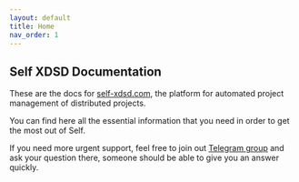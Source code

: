 ```yaml
---
layout: default
title: Home
nav_order: 1
---
```

## Self XDSD Documentation

These are the docs for [self-xdsd.com](http://self-xdsd.com), the platform for
automated project management of distributed projects.

You can find here all the essential information that you need in order to get the
most out of Self.

If you need more urgent support, feel free to join out [Telegram group](https://t.me/joinchat/FWpjdxscN7kYhADoVtUV0A)
and ask your question there, someone should be able to give you an answer quickly.
